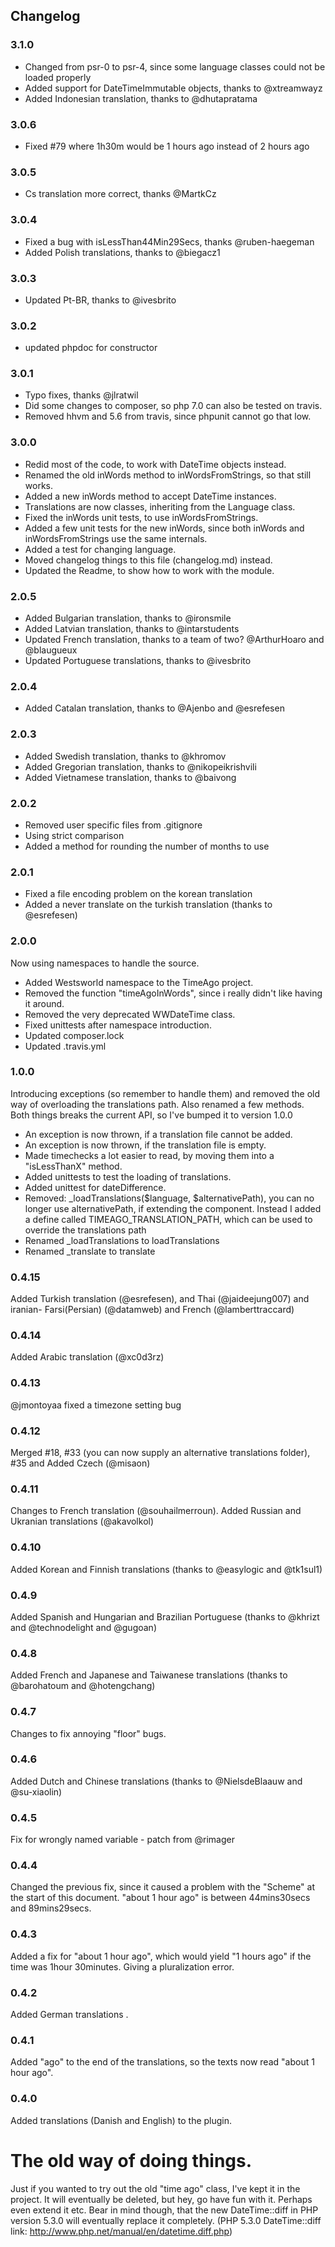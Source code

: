 ## Changelog

### 3.1.0
* Changed from psr-0 to psr-4, since some language classes could not be loaded properly
* Added support for DateTimeImmutable objects, thanks to @xtreamwayz
* Added Indonesian translation, thanks to @dhutapratama

### 3.0.6
* Fixed #79 where 1h30m would be 1 hours ago instead of 2 hours ago

### 3.0.5
* Cs translation more correct, thanks @MartkCz

### 3.0.4
* Fixed a bug with isLessThan44Min29Secs, thanks @ruben-haegeman
* Added Polish translations, thanks to @biegacz1

### 3.0.3
* Updated Pt-BR, thanks to @ivesbrito

### 3.0.2
* updated phpdoc for constructor

### 3.0.1
* Typo fixes, thanks @jlratwil
* Did some changes to composer, so php 7.0 can also be tested on travis.
* Removed hhvm and 5.6 from travis, since phpunit cannot go that low.

### 3.0.0
* Redid most of the code, to work with DateTime objects instead.
* Renamed the old inWords method to inWordsFromStrings, so that still works.
* Added a new inWords method to accept DateTime instances.
* Translations are now classes, inheriting from the Language class.
* Fixed the inWords unit tests, to use inWordsFromStrings.
* Added a few unit tests for the new inWords, since both inWords and inWordsFromStrings use the same internals.
* Added a test for changing language.
* Moved changelog things to this file (changelog.md) instead.
* Updated the Readme, to show how to work with the module.

### 2.0.5
* Added Bulgarian translation, thanks to @ironsmile
* Added Latvian translation, thanks to @intarstudents
* Updated French translation, thanks to a team of two? @ArthurHoaro and @blaugueux
* Updated Portuguese translations, thanks to @ivesbrito

### 2.0.4
* Added Catalan translation, thanks to @Ajenbo and @esrefesen

### 2.0.3
* Added Swedish translation, thanks to @khromov
* Added Gregorian translation, thanks to @nikopeikrishvili
* Added Vietnamese translation, thanks to @baivong

### 2.0.2

* Removed user specific files from .gitignore
* Using strict comparison
* Added a method for rounding the number of months to use

### 2.0.1

* Fixed a file encoding problem on the korean translation
* Added a never translate on the turkish translation (thanks to @esrefesen)

### 2.0.0

Now using namespaces to handle the source.

* Added Westsworld namespace to the TimeAgo project.
* Removed the function "timeAgoInWords", since i really didn't like having it around.
* Removed the very deprecated WWDateTime class.
* Fixed unittests after namespace introduction.
* Updated composer.lock
* Updated .travis.yml

### 1.0.0

Introducing exceptions (so remember to handle them) and removed the old way of overloading the translations
path. Also renamed a few methods.
Both things breaks the current API, so I've bumped it to version 1.0.0

* An exception is now thrown, if a translation file cannot be added.
* An exception is now thrown, if the translation file is empty.
* Made timechecks a lot easier to read, by moving them into a "isLessThanX" method.
* Added unittests to test the loading of translations.
* Added unittest for dateDifference.
* Removed: _loadTranslations($language, $alternativePath), you can no longer use alternativePath, if extending the
component. Instead I added a define called TIMEAGO_TRANSLATION_PATH, which can be used to override the translations path
* Renamed _loadTranslations to loadTranslations
* Renamed _translate to translate

### 0.4.15
Added Turkish translation (@esrefesen), and Thai (@jaideejung007) and iranian- Farsi(Persian) (@datamweb) and French (@lamberttraccard)

### 0.4.14
Added Arabic translation (@xc0d3rz)
### 0.4.13
@jmontoyaa fixed a timezone setting bug
### 0.4.12
Merged #18, #33 (you can now supply an alternative translations folder), #35 and Added Czech (@misaon)
### 0.4.11
Changes to French translation (@souhailmerroun). Added Russian and Ukranian translations (@akavolkol)
### 0.4.10
Added Korean and Finnish translations (thanks to @easylogic and @tk1sul1)
### 0.4.9
Added Spanish and Hungarian and Brazilian Portuguese (thanks to @khrizt and @technodelight and @gugoan)
### 0.4.8
Added French and Japanese and Taiwanese translations (thanks to @barohatoum and @hotengchang)
### 0.4.7
Changes to fix annoying "floor" bugs.
### 0.4.6
Added Dutch and Chinese translations (thanks to @NielsdeBlaauw and @su-xiaolin)
### 0.4.5
Fix for wrongly named variable - patch from @rimager
### 0.4.4
Changed the previous fix, since it caused a problem with the "Scheme" at the start of this document. "about 1 hour ago" is between 44mins30secs and 89mins29secs.
### 0.4.3
Added a fix for "about 1 hour ago", which would yield "1 hours ago" if the time was 1hour 30minutes. Giving a pluralization error.
### 0.4.2
Added German translations .
### 0.4.1
Added "ago" to the end of the translations, so the texts now read "about 1 hour ago".
### 0.4.0
Added translations (Danish and English) to the plugin.

# The old way of doing things.

Just if you wanted to try out the old "time ago" class, I've kept it in the project.
It will eventually be deleted, but hey, go have fun with it. Perhaps even extend it etc.
Bear in mind though, that the new DateTime::diff in PHP version 5.3.0 will eventually
replace it completely. (PHP 5.3.0 DateTime::diff link: http://www.php.net/manual/en/datetime.diff.php)
